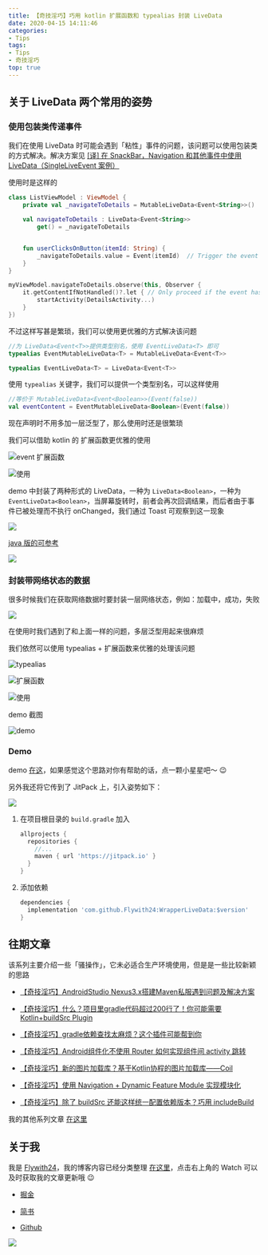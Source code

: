 ```yaml
---
title: 【奇技淫巧】巧用 kotlin 扩展函数和 typealias 封装 LiveData
date: 2020-04-15 14:11:46
categories: 
- Tips
tags: 
- Tips
- 奇技淫巧
top: true
---
```


## 关于 LiveData 两个常用的姿势

### 使用包装类传递事件

我们在使用 LiveData 时可能会遇到「粘性」事件的问题，该问题可以使用包装类的方式解决。解决方案见 [[译] 在 SnackBar，Navigation 和其他事件中使用 LiveData（SingleLiveEvent 案例）](https://juejin.im/post/5b2b1b2cf265da5952314b63#heading-7)

<!-- more-->

使用时是这样的

``` kotlin
class ListViewModel : ViewModel {
    private val _navigateToDetails = MutableLiveData<Event<String>>()

    val navigateToDetails : LiveData<Event<String>>
        get() = _navigateToDetails


    fun userClicksOnButton(itemId: String) {
        _navigateToDetails.value = Event(itemId)  // Trigger the event by setting a new Event as a new value
    }
}

myViewModel.navigateToDetails.observe(this, Observer {
    it.getContentIfNotHandled()?.let { // Only proceed if the event has never been handled
        startActivity(DetailsActivity...)
    }
})
```



不过这样写甚是繁琐，我们可以使用更优雅的方式解决该问题

``` kotlin
//为 LiveData<Event<T>>提供类型别名，使用 EventLiveData<T> 即可
typealias EventMutableLiveData<T> = MutableLiveData<Event<T>>

typealias EventLiveData<T> = LiveData<Event<T>>
```

使用 `typealias` 关键字，我们可以提供一个类型别名，可以这样使用

```kotlin
//等价于 MutableLiveData<Event<Boolean>>(Event(false))
val eventContent = EventMutableLiveData<Boolean>(Event(false))
```



现在声明时不用多加一层泛型了，那么使用时还是很繁琐



我们可以借助 kotlin 的 扩展函数更优雅的使用



![event 扩展函数](https://gitee.com/flywith24/Album/raw/master/img/20200605115649.png)

![使用](https://gitee.com/flywith24/Album/raw/master/img/20200605121030.png)



demo 中封装了两种形式的 LiveData，一种为 `LiveData<Boolean>`，一种为 `EventLiveData<Boolean>`，当屏幕旋转时，前者会再次回调结果，而后者由于事件已被处理而不执行 onChanged，我们通过 Toast 可观察到这一现象

![](https://gitee.com/flywith24/Album/raw/master/img/20200605121634.gif)



[java 版的可参考](https://github.com/KunMinX/Jetpack-MVVM-Best-Practice)

![](https://gitee.com/flywith24/Album/raw/master/img/20200605122206.png)



### 封装带网络状态的数据

很多时候我们在获取网络数据时要封装一层网络状态，例如：加载中，成功，失败

![](https://gitee.com/flywith24/Album/raw/master/img/20200605115950.png)



在使用时我们遇到了和上面一样的问题，多层泛型用起来很麻烦

我们依然可以使用 typealias + 扩展函数来优雅的处理该问题

![typealias](https://gitee.com/flywith24/Album/raw/master/img/20200605120336.png)



![扩展函数](https://gitee.com/flywith24/Album/raw/master/img/20200605120400.png)



![使用](https://gitee.com/flywith24/Album/raw/master/img/20200605120455.png)



demo 截图

![demo](https://gitee.com/flywith24/Album/raw/master/img/20200605120721.gif)



### Demo

demo [在这](https://github.com/Flywith24/WrapperLiveDataDemo)，如果感觉这个思路对你有帮助的话，点一颗小星星吧～ 😉

另外我还将它传到了 JitPack 上，引入姿势如下：

[![](https://jitpack.io/v/Flywith24/WrapperLiveData.svg)](https://jitpack.io/#Flywith24/WrapperLiveData)


1. 在项目根目录的 `build.gradle` 加入

   ``` groovy
   allprojects {
     repositories {
       //...
       maven { url 'https://jitpack.io' }
     }
   }
   ```

   

2. 添加依赖

   ``` groovy
   dependencies {
     implementation 'com.github.Flywith24:WrapperLiveData:$version'
   }
   ```



## 往期文章



该系列主要介绍一些「骚操作」，它未必适合生产环境使用，但是是一些比较新颖的思路



- [【奇技淫巧】AndroidStudio Nexus3.x搭建Maven私服遇到问题及解决方案](https://juejin.im/post/5e481a28f265da570b3f235c)


- [【奇技淫巧】什么？项目里gradle代码超过200行了！你可能需要 Kotlin+buildSrc Plugin](https://juejin.im/post/5e22c2ce6fb9a02ff67d41c3)


- [【奇技淫巧】gradle依赖查找太麻烦？这个插件可能帮到你](https://juejin.im/post/5e481a28f265da570b3f235c)


- [【奇技淫巧】Android组件化不使用 Router 如何实现组件间 activity 跳转](https://juejin.im/post/5e967f35f265da47d77cd4c3)


- [【奇技淫巧】新的图片加载库？基于Kotlin协程的图片加载库——Coil](https://juejin.im/post/5ebdfb0b6fb9a0436153db22)


- [【奇技淫巧】使用 Navigation + Dynamic Feature Module 实现模块化](https://juejin.im/post/5ec50ae46fb9a047a862124f)

- [【奇技淫巧】除了 buildSrc 还能这样统一配置依赖版本？巧用 includeBuild](https://juejin.im/post/5ecde219e51d457841190d08)



我的其他系列文章 [在这里](https://github.com/Flywith24/BlogList)



## 关于我

我是 [Flywith24](https://flywith24.gitee.io/)，我的博客内容已经分类整理 [在这里](https://github.com/Flywith24/BlogList)，点击右上角的 Watch 可以及时获取我的文章更新哦 😉



- [掘金](https://juejin.im/user/57c7f6870a2b58006b1cfd6c)

- [简书](https://www.jianshu.com/u/3d5ad6043d66)

- [Github](https://github.com/Flywith24)

  

![](https://user-gold-cdn.xitu.io/2020/6/26/172ee567fb4fbf7e?w=1954&h=624&f=jpeg&s=115362)